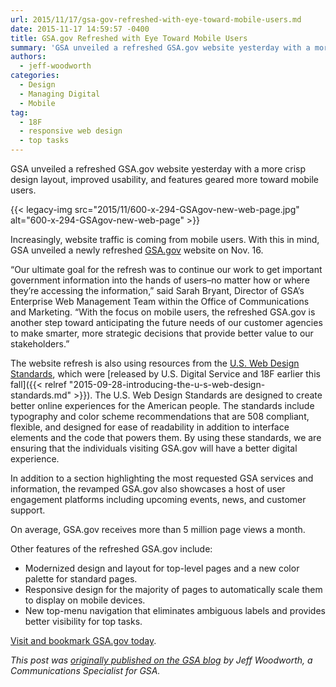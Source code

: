 ```yaml
---
url: 2015/11/17/gsa-gov-refreshed-with-eye-toward-mobile-users.md
date: 2015-11-17 14:59:57 -0400
title: GSA.gov Refreshed with Eye Toward Mobile Users
summary: 'GSA unveiled a refreshed GSA.gov website yesterday with a more crisp design layout, improved usability, and features geared more toward mobile users. Increasingly, website traffic is coming from mobile users. With this in mind, GSA unveiled a newly refreshed GSA.gov website on Nov. 16. &ldquo;Our ultimate goal for the refresh'
authors:
  - jeff-woodworth
categories:
  - Design
  - Managing Digital
  - Mobile
tag:
  - 18F
  - responsive web design
  - top tasks
---
```


GSA unveiled a refreshed GSA.gov website yesterday with a more crisp design layout, improved usability, and features geared more toward mobile users.

{{< legacy-img src="2015/11/600-x-294-GSAgov-new-web-page.jpg" alt="600-x-294-GSAgov-new-web-page" >}}

Increasingly, website traffic is coming from mobile users. With this in mind, GSA unveiled a newly refreshed [GSA.gov](http://www.gsa.gov/portal/category/100000) website on Nov. 16.

“Our ultimate goal for the refresh was to continue our work to get important government information into the hands of users–no matter how or where they’re accessing the information,” said Sarah Bryant, Director of GSA’s Enterprise Web Management Team within the Office of Communications and Marketing. “With the focus on mobile users, the refreshed GSA.gov is another step toward anticipating the future needs of our customer agencies to make smarter, more strategic decisions that provide better value to our stakeholders.”

The website refresh is also using resources from the [U.S. Web Design Standards](https://playbook.cio.gov/designstandards/), which were [released by U.S. Digital Service and 18F earlier this fall]({{< relref "2015-09-28-introducing-the-u-s-web-design-standards.md" >}}). The U.S. Web Design Standards are designed to create better online experiences for the American people. The standards include typography and color scheme recommendations that are 508 compliant, flexible, and designed for ease of readability in addition to interface elements and the code that powers them. By using these standards, we are ensuring that the individuals visiting GSA.gov will have a better digital experience.

In addition to a section highlighting the most requested GSA services and information, the revamped GSA.gov also showcases a host of user engagement platforms including upcoming events, news, and customer support.

On average, GSA.gov receives more than 5 million page views a month.

Other features of the refreshed GSA.gov include:

  * Modernized design and layout for top-level pages and a new color palette for standard pages.
  * Responsive design for the majority of pages to automatically scale them to display on mobile devices.
  * New top-menu navigation that eliminates ambiguous labels and provides better visibility for top tasks.

[Visit and bookmark GSA.gov today](http://www.gsa.gov/portal/category/100000).

_This post was [originally published on the GSA blog](http://gsablogs.gsa.gov/gsablog/2015/11/17/gsa-gov-refreshed-with-eye-toward-mobile-users/) by Jeff Woodworth, a Communications Specialist for GSA._